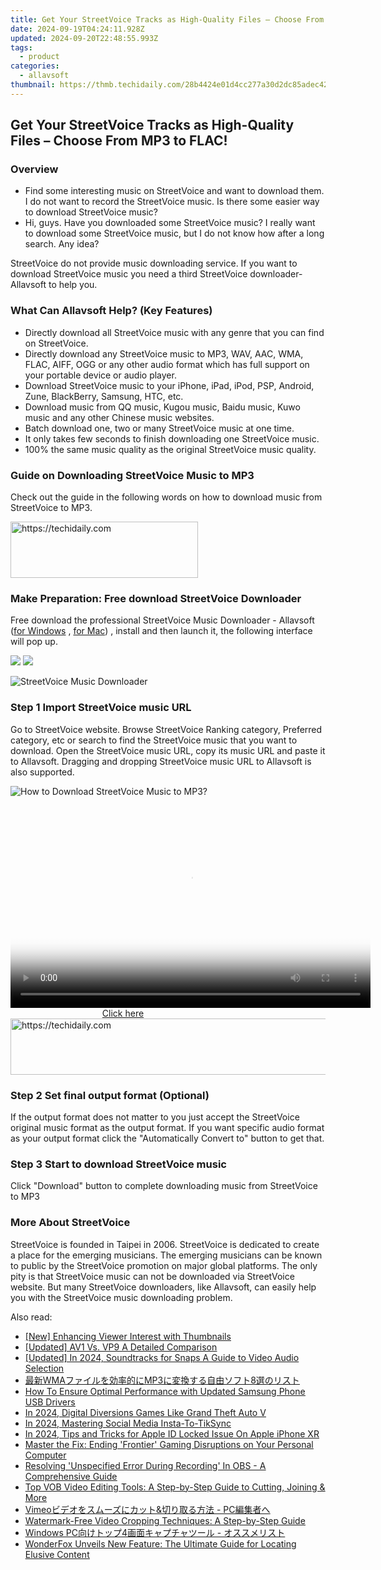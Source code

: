 ```yaml
---
title: Get Your StreetVoice Tracks as High-Quality Files – Choose From MP3 to FLAC!
date: 2024-09-19T04:24:11.928Z
updated: 2024-09-20T22:48:55.993Z
tags:
  - product
categories:
  - allavsoft
thumbnail: https://thmb.techidaily.com/28b4424e01d4cc277a30d2dc85adec4230b241c9e861b58d7c8b2fd02e294cb8.jpg
---
```


## Get Your StreetVoice Tracks as High-Quality Files – Choose From MP3 to FLAC!

### Overview

* Find some interesting music on StreetVoice and want to download them. I do not want to record the StreetVoice music. Is there some easier way to download StreetVoice music?
* Hi, guys. Have you downloaded some StreetVoice music? I really want to download some StreetVoice music, but I do not know how after a long search. Any idea?

StreetVoice do not provide music downloading service. If you want to download StreetVoice music you need a third StreetVoice downloader- Allavsoft to help you.

### What Can Allavsoft Help? (Key Features)

* Directly download all StreetVoice music with any genre that you can find on StreetVoice.
* Directly download any StreetVoice music to MP3, WAV, AAC, WMA, FLAC, AIFF, OGG or any other audio format which has full support on your portable device or audio player.
* Download StreetVoice music to your iPhone, iPad, iPod, PSP, Android, Zune, BlackBerry, Samsung, HTC, etc.
* Download music from QQ music, Kugou music, Baidu music, Kuwo music and any other Chinese music websites.
* Batch download one, two or many StreetVoice music at one time.
* It only takes few seconds to finish downloading one StreetVoice music.
* 100% the same music quality as the original StreetVoice music quality.

### Guide on Downloading StreetVoice Music to MP3

Check out the guide in the following words on how to download music from StreetVoice to MP3.

<!-- affiliate ads begin -->
<a href="https://aligracehair.sjv.io/c/5597632/2135399/19272" target="_top" id="2135399">
  <img src="//a.impactradius-go.com/display-ad/19272-2135399" border="0" alt="https://techidaily.com" width="300" height="90"/>
</a>
<img height="0" width="0" src="https://aligracehair.sjv.io/i/5597632/2135399/19272" style="position:absolute;visibility:hidden;" border="0" />
<!-- affiliate ads end -->

### Make Preparation: Free download StreetVoice Downloader

Free download the professional StreetVoice Music Downloader - Allavsoft ([for Windows](https://tools.techidaily.com/allavsoft/products/) , [for Mac](https://tools.techidaily.com/allavsoft/products/)) , install and then launch it, the following interface will pop up.

[![](https://www.allavsoft.com/how-to/../images/how-to/free-download-win.jpg)](https://tools.techidaily.com/allavsoft/products/) [![](https://www.allavsoft.com/how-to/../images/how-to/free-download-mac.jpg)](https://tools.techidaily.com/allavsoft/products/)

![StreetVoice Music Downloader](https://www.allavsoft.com/how-to/../images/allavsoft/screen-shot-600.jpg)

### Step 1 Import StreetVoice music URL

Go to StreetVoice website. Browse StreetVoice Ranking category, Preferred category, etc or search to find the StreetVoice music that you want to download. Open the StreetVoice music URL, copy its music URL and paste it to Allavsoft. Dragging and dropping StreetVoice music URL to Allavsoft is also supported.

![How to Download StreetVoice Music to MP3?](https://www.allavsoft.com/how-to/../images/how-to/download-rtmp-video/download-rtmp-video.jpg)

<!-- affiliate ads begin -->
<span id="1160850">
					<video width="576" height="324" style="cursor:pointer"
           poster="//a.impactradius-go.com/display-clicktoplayimage/1160850.png"
           onclick="if(!this.playClicked){this.play();this.setAttribute('controls',true);this.playClicked=true;}">
	   <source src="//a.impactradius-go.com/display-ad/14559-1160850">
	   <img src="//a.impactradius-go.com/display-clicktoplayimage/1160850.png" style="border: none; height: 100%; width: 100%; object-fit: contain">
	</video>
	<div style="width:360px;text-align:center"><a href="javascript:window.open(decodeURIComponent('https%3A%2F%2Fpropmoneyinc.pxf.io%2Fc%2F5597632%2F1160850%2F14559'), '_blank');void(0);">Click here</a></div>
</span>
<img height="0" width="0" src="https://imp.pxf.io/i/5597632/1160850/14559" style="position:absolute;visibility:hidden;" border="0" />
<!-- affiliate ads end -->

<!-- affiliate ads begin -->
<a href="https://ursime.pxf.io/c/5597632/2136548/16384" target="_top" id="2136548">
  <img src="//a.impactradius-go.com/display-ad/16384-2136548" border="0" alt="https://techidaily.com" width="728" height="90"/>
</a>
<img height="0" width="0" src="https://ursime.pxf.io/i/5597632/2136548/16384" style="position:absolute;visibility:hidden;" border="0" />
<!-- affiliate ads end -->

### Step 2 Set final output format (Optional)

If the output format does not matter to you just accept the StreetVoice original music format as the output format. If you want specific audio format as your output format click the "Automatically Convert to" button to get that.

### Step 3 Start to download StreetVoice music

Click "Download" button to complete downloading music from StreetVoice to MP3

### More About StreetVoice

StreetVoice is founded in Taipei in 2006\. StreetVoice is dedicated to create a place for the emerging musicians. The emerging musicians can be known to public by the StreetVoice promotion on major global platforms. The only pity is that StreetVoice music can not be downloaded via StreetVoice website. But many StreetVoice downloaders, like Allavsoft, can easily help you with the StreetVoice music downloading problem.

<ins class="adsbygoogle"
     style="display:block"
     data-ad-format="autorelaxed"
     data-ad-client="ca-pub-7571918770474297"
     data-ad-slot="1223367746"></ins>

<ins class="adsbygoogle"
     style="display:block"
     data-ad-client="ca-pub-7571918770474297"
     data-ad-slot="8358498916"
     data-ad-format="auto"
     data-full-width-responsive="true"></ins>

<span class="atpl-alsoreadstyle">Also read:</span>
<div><ul>
<li><a href="https://youtube-videos.techidaily.com/new-enhancing-viewer-interest-with-thumbnails/"><u>[New] Enhancing Viewer Interest with Thumbnails</u></a></li>
<li><a href="https://fox-boxes.techidaily.com/updated-av1-vs-vp9-a-detailed-comparison/"><u>[Updated] AV1 Vs. VP9 A Detailed Comparison</u></a></li>
<li><a href="https://instagram-videos.techidaily.com/updated-in-2024-soundtracks-for-snaps-a-guide-to-video-audio-selection/"><u>[Updated] In 2024, Soundtracks for Snaps A Guide to Video Audio Selection</u></a></li>
<li><a href="https://win-great.techidaily.com/wmamp38/"><u>最新WMAファイルを効率的にMP3に変換する自由ソフト8選のリスト</u></a></li>
<li><a href="https://hardware-updates.techidaily.com/how-to-ensure-optimal-performance-with-updated-samsung-phone-usb-drivers/"><u>How To Ensure Optimal Performance with Updated Samsung Phone USB Drivers</u></a></li>
<li><a href="https://screen-activity-recording.techidaily.com/in-2024-digital-diversions-games-like-grand-theft-auto-v/"><u>In 2024, Digital Diversions Games Like Grand Theft Auto V</u></a></li>
<li><a href="https://extra-support.techidaily.com/in-2024-mastering-social-media-insta-to-tiksync/"><u>In 2024, Mastering Social Media Insta-To-TikSync</u></a></li>
<li><a href="https://apple-account.techidaily.com/in-2024-tips-and-tricks-for-apple-id-locked-issue-on-apple-iphone-xr-by-drfone-ios/"><u>In 2024, Tips and Tricks for Apple ID Locked Issue On Apple iPhone XR</u></a></li>
<li><a href="https://win-able.techidaily.com/master-the-fix-ending-frontier-gaming-disruptions-on-your-personal-computer/"><u>Master the Fix: Ending 'Frontier' Gaming Disruptions on Your Personal Computer</u></a></li>
<li><a href="https://win-great.techidaily.com/resolving-unspecified-error-during-recording-in-obs-a-comprehensive-guide/"><u>Resolving 'Unspecified Error During Recording' In OBS - A Comprehensive Guide</u></a></li>
<li><a href="https://win-great.techidaily.com/top-vob-video-editing-tools-a-step-by-step-guide-to-cutting-joining-and-more/"><u>Top VOB Video Editing Tools: A Step-by-Step Guide to Cutting, Joining & More</u></a></li>
<li><a href="https://win-great.techidaily.com/vimeoand-pc/"><u>Vimeoビデオをスムーズにカット&切り取る方法 - PC編集者へ</u></a></li>
<li><a href="https://win-great.techidaily.com/watermark-free-video-cropping-techniques-a-step-by-step-guide/"><u>Watermark-Free Video Cropping Techniques: A Step-by-Step Guide</u></a></li>
<li><a href="https://win-great.techidaily.com/windows-pc4/"><u>Windows PC向けトップ4画面キャプチャツール - オススメリスト</u></a></li>
<li><a href="https://win-great.techidaily.com/wonderfox-unveils-new-feature-the-ultimate-guide-for-locating-elusive-content/"><u>WonderFox Unveils New Feature: The Ultimate Guide for Locating Elusive Content</u></a></li>
</ul></div>

